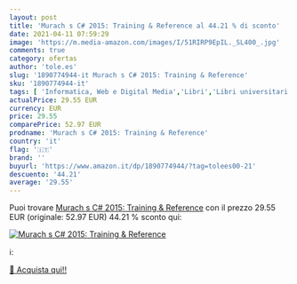 ```yaml
---
layout: post
title: 'Murach s C# 2015: Training & Reference al 44.21 % di sconto'
date: 2021-04-11 07:59:29
image: 'https://m.media-amazon.com/images/I/51RIRP9EpIL._SL400_.jpg'
comments: true
category: ofertas
author: 'tole.es'
slug: '1890774944-it Murach s C# 2015: Training & Reference'
sku: '1890774944-it'
tags: [ 'Informatica, Web e Digital Media','Libri','Libri universitari','Libri universitari informatica','Linguaggi di programmazione','Programmazione', ]
actualPrice: 29.55 EUR
currency: EUR
price: 29.55
comparePrice: 52.97 EUR
prodname: 'Murach s C# 2015: Training & Reference'
country: 'it'
flag: '🇮🇹'
brand: ''
buyurl: 'https://www.amazon.it/dp/1890774944/?tag=tolees00-21'
descuento: '44.21'
average: '29.55'
---
```


Puoi trovare [Murach s C# 2015: Training & Reference](https://www.amazon.it/dp/1890774944/?tag=tolees00-21) con il prezzo 29.55 EUR (originale: 52.97 EUR) 44.21 % sconto qui:

[![Murach s C# 2015: Training & Reference](https://m.media-amazon.com/images/I/51RIRP9EpIL._SL400_.jpg)](https://www.amazon.it/dp/1890774944/?tag=tolees00-21)

ℹ️:


[🛒 Acquista qui!!](https://www.amazon.it/dp/1890774944/?tag=tolees00-21)
